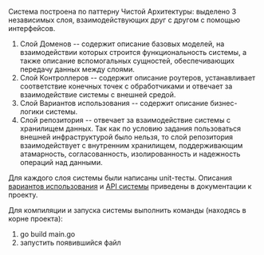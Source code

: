 Система построена по паттерну Чистой Архитектуры: выделено 3 независимых слоя, взаимодействующих друг с другом с помощью интерфейсов.
1. Слой Доменов -- содержит описание базовых моделей, на взаимодействии которых строится функциональность системы, а также описание вспомогальных сущностей, обеспечивающих передачу данных между слоями.
3. Слой Контроллеров -- содержит описание роутеров, устанавливает соответствие конечных точек с обработчиками и отвечает за взаимодействие системы с внешней средой.
4. Слой Вариантов использования -- содержит описание бизнес-логики системы.
5. Слой репозитория -- отвечает за взаимодействие системы с хранилищем данных. Так как по условию задания пользоваться внешней инфраструктурой было нельзя, то
слой репозитория взаимодействует с внутренним хранилищем, поддерживающим атамарность, согласованность, изолированность и надежность операций над данными.

Для каждого слоя системы были написаны unit-тесты. Описания [вариантов использования](https://github.com/CALLlA-74/zip-26-07-25/blob/main/docs/usecases%20(description).md) 
и [API системы](https://github.com/CALLlA-74/zip-26-07-25/blob/main/docs/api.yaml) приведены в документации к проекту.

Для компиляции и запуска системы выполнить команды (находясь в корне проекта):
1. go build main.go
2. запустить появившийся файл
